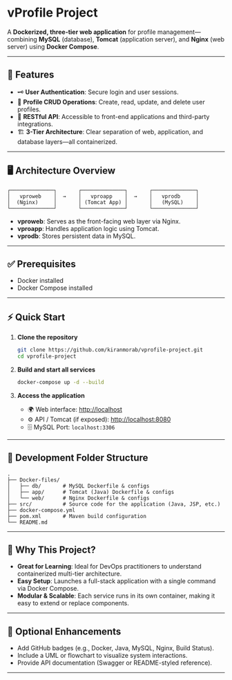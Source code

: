 # vProfile Project

A **Dockerized, three-tier web application** for profile management—combining **MySQL** (database), **Tomcat** (application server), and **Nginx** (web server) using **Docker Compose**.

---

## 🚀 Features

- 🗝 **User Authentication**: Secure login and user sessions.  
- 📂 **Profile CRUD Operations**: Create, read, update, and delete user profiles.  
- 🔗 **RESTful API**: Accessible to front-end applications and third-party integrations.  
- 🏗 **3-Tier Architecture**: Clear separation of web, application, and database layers—all containerized.

---

## 🖥 Architecture Overview

```
┌──────────────┐       ┌──────────────┐       ┌──────────────┐
│   vproweb    │  →    │   vproapp    │  →    │   vprodb     │
│  (Nginx)     │       │ (Tomcat App) │       │   (MySQL)    │
└──────────────┘       └──────────────┘       └──────────────┘
```

- **vproweb**: Serves as the front-facing web layer via Nginx.  
- **vproapp**: Handles application logic using Tomcat.  
- **vprodb**: Stores persistent data in MySQL.

---

## ✅ Prerequisites

- Docker installed  
- Docker Compose installed  

---

## ⚡ Quick Start

1. **Clone the repository**
   ```bash
   git clone https://github.com/kiranmorab/vprofile-project.git
   cd vprofile-project
   ```

2. **Build and start all services**
   ```bash
   docker-compose up -d --build
   ```

3. **Access the application**
   - 🌍 Web interface: [http://localhost](http://localhost)  
   - ⚙️ API / Tomcat (if exposed): [http://localhost:8080](http://localhost:8080)  
   - 🗄 MySQL Port: `localhost:3306`

---

## 📂 Development Folder Structure

```
.
├── Docker-files/
│   ├── db/       # MySQL Dockerfile & configs
│   ├── app/      # Tomcat (Java) Dockerfile & configs
│   └── web/      # Nginx Dockerfile & configs
├── src/          # Source code for the application (Java, JSP, etc.)
├── docker-compose.yml
├── pom.xml       # Maven build configuration
└── README.md
```

---

## 🎯 Why This Project?

- **Great for Learning**: Ideal for DevOps practitioners to understand containerized multi-tier architecture.  
- **Easy Setup**: Launches a full-stack application with a single command via Docker Compose.  
- **Modular & Scalable**: Each service runs in its own container, making it easy to extend or replace components.

---

## 🔮 Optional Enhancements

- Add GitHub badges (e.g., Docker, Java, MySQL, Nginx, Build Status).  
- Include a UML or flowchart to visualize system interactions.  
- Provide API documentation (Swagger or README-styled reference).

---
